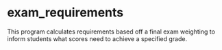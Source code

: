 # exam_requirements
This program calculates requirements based off a final exam weighting to inform students what scores need to achieve a specified grade.
